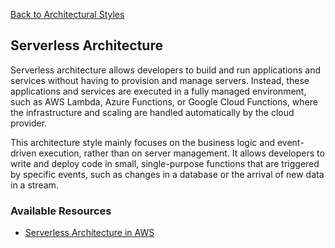 [Back to Architectural Styles](07-architectural-styles.md)
## Serverless Architecture
Serverless architecture allows developers to build and run applications and services without having to provision and manage servers. Instead, these applications and services are executed in a fully managed environment, such as AWS Lambda, Azure Functions, or Google Cloud Functions, where the infrastructure and scaling are handled automatically by the cloud provider.

This architecture style mainly focuses on the business logic and event-driven execution, rather than on server management. It allows developers to write and deploy code in small, single-purpose functions that are triggered by specific events, such as changes in a database or the arrival of new data in a stream.
### Available Resources
- [Serverless Architecture in AWS](https://waswani.medium.com/serverless-architecture-patterns-in-aws-edeab0e46a32)